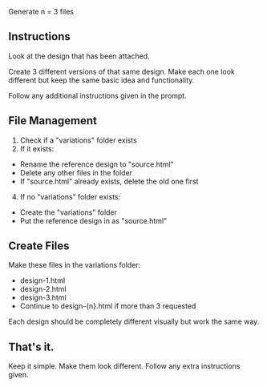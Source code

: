 Generate n = 3 files

## Instructions

Look at the design that has been attached.

Create 3 different versions of that same design. Make each one look different but keep the same basic idea and functionality.

Follow any additional instructions given in the prompt.

## File Management

1. Check if a "variations" folder exists
2. If it exists:

- Rename the reference design to "source.html"
- Delete any other files in the folder
- If "source.html" already exists, delete the old one first

4. If no "variations" folder exists:

- Create the "variations" folder
- Put the reference design in as "source.html"

## Create Files

Make these files in the variations folder:

- design-1.html
- design-2.html
- design-3.html
- Continue to design-{n}.html if more than 3 requested

Each design should be completely different visually but work the same way.

## That's it.

Keep it simple. Make them look different. Follow any extra instructions given.
